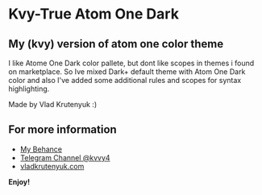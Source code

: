 # Kvy-True Atom One Dark

## My (kvy) version of atom one color theme

I like Atome One Dark color pallete, but dont like scopes in themes i found on marketplace. So Ive mixed Dark+ default theme with Atom One Dark color and also I've added some additional rules and scopes for syntax highlighting.

Made by Vlad Krutenyuk :)

## For more information

* [My Behance](http://behance.com/vladkrutenyuk)
* [Telegram Channel @kvvy4](https://t.me/kvvy4)
* [vladkrutenyuk.com](https://vladkrutenyuk.com)

**Enjoy!**
